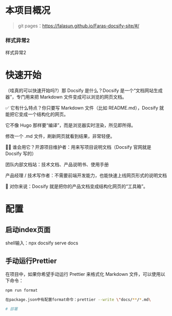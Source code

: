 # 本项目概况

> git pages：https://falasun.github.io/Faras-docsify-site/#/
### 样式异常2
样式异常2

# 快速开始

（哇真的可以快速开始吗?）那 Docsify 是什么？Docsify 是一个“文档网站生成器”，专门用来把 Markdown 文件变成可以浏览的网页文档。

✅ 它有什么特点？你只要写 Markdown 文件（比如 README.md），Docsify 就能把它变成一个结构化的网页。

它不像 Hugo 那样要“编译”，而是浏览器实时渲染，所见即所得。

修改一个 .md 文件，刷新网页就看到结果，非常轻便。

👩‍💼 谁会用它？开源项目维护者：用来写项目说明文档（Docsify 官网就是 Docsify 写的）

团队内部文档站：技术文档、产品说明书、使用手册

产品经理 / 技术写作者：不需要前端开发能力，也能快速上线网页形式的说明文档

🧩 对你来说：Docsify 就是把你的产品文档变成结构化网页的“工具箱”。

# 配置

## 启动index页面
shell输入：npx docsify serve docs

## 手动运行Prettier
在项目中，如果你希望手动运行 Prettier 来格式化 Markdown 文件，可以使用以下命令：
```bash
npm run format

在package.json中有配置format命令：prettier --write \"docs/**/*.md\

# 部署


